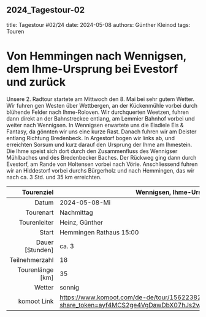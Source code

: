 ## 2024_Tagestour-02
title: Tagestour #02/24
date: 2024-05-08 
authors: Günther Kleinod 
tags: Touren 

# Von Hemmingen nach Wennigsen, dem Ihme-Ursprung bei Evestorf und zurück

Unsere 2. Radtour startete am Mittwoch den 8. Mai bei sehr gutem Wetter. Wir fuhren gen Westen über Wettbergen, an der 
Kückenmühle vorbei durch blühende Felder nach Ihme-Roloven. Wir durchquerten Weetzen, fuhren dann direkt an der Bahnstreckee entlang, 
am Lemmier Bahnhof vorbei und weiter nach Wennigsen. In Wennigsen erwartete uns die Eisdiele Eis & Fantasy, da gönnten wir uns eine kurze Rast. 
Danach fuhren wir am Deister entlang Richtung Bredenbeck. In Argestorf bogen wir links ab, und erreichten Sorsum und kurz darauf den 
Ursprung der Ihme am Ihmestein. Die Ihme speist sich dort durch den Zusammenfluss des Wennigser Mühlbaches und des Bredenbecker Baches. 
Der Rückweg ging dann durch Evestorf, am Rande von Holtensen vorbei nach Vörie. Anschliessend fuhren wir 
an Hiddestorf vorbei durchs Bürgerholz und nach Hemmingen, das wir nach ca. 3 Std. und 35 km erreichten.

Tourenziel       | Wennigsen, Ihme-Ursprung Evestorf
---------------: | ----------------------- 
Datum            | 2024-05-08-Mi
Tourenart        | Nachmittag
Tourenleiter     | Heinz, Günther
Start            | Hemmingen Rathaus 15:00
Dauer [Stunden]  | ca. 3
Teilnehmerzahl   | 18
Tourenlänge [km] | 35
Wetter           | sonnig
komoot Link      | <https://www.komoot.com/de-de/tour/1562238267?share_token=ayf4MCS2ge4VgDawDbX07hJs2wIUaSKMmxs60P1Ro5Ns9WgSeJ&ref=wtd>
